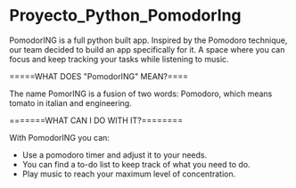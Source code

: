 
# Proyecto_Python_PomodorIng
PomodorING is a full python built app. Inspired by the Pomodoro technique, our team decided to build an app specifically for it.
A space where you can focus and keep tracking your tasks while listening to music.

=====WHAT DOES "PomodorING" MEAN?====

The name PomorING is a fusion of two words: Pomodoro, which means tomato in italian and engineering.

=======WHAT CAN I DO WITH IT?========

With PomodorING you can:

- Use a pomodoro timer and adjust it to your needs.
- You can find a to-do list to keep track of what you need to do.
- Play music to reach your maximum level of concentration.
